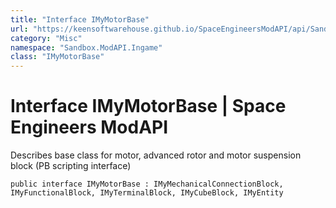 ```yaml
---
title: "Interface IMyMotorBase"
url: "https://keensoftwarehouse.github.io/SpaceEngineersModAPI/api/Sandbox.ModAPI.Ingame.IMyMotorBase.html"
category: "Misc"
namespace: "Sandbox.ModAPI.Ingame"
class: "IMyMotorBase"
---
```


# Interface IMyMotorBase | Space Engineers ModAPI

Describes base class for motor, advanced rotor and motor suspension block (PB scripting interface)

```
public interface IMyMotorBase : IMyMechanicalConnectionBlock, IMyFunctionalBlock, IMyTerminalBlock, IMyCubeBlock, IMyEntity
```